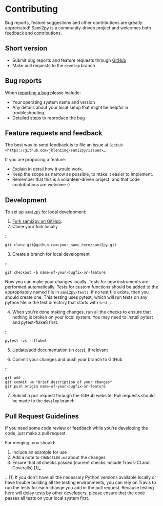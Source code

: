 Contributing
============

Bug reports, feature suggestions and other contributions are greatly
appreciated!  Sami2py is a community-driven project and welcomes both feedback and
contributions.

Short version
-------------

* Submit bug reports and feature requests through [GitHub](https://github.com/jklenzing/sami2py/issues)
* Make pull requests to the ``develop`` branch

Bug reports
-----------

When [reporting a bug](https://github.com/jklenzing/sami2py/issues>) please
include:

* Your operating system name and version
* Any details about your local setup that might be helpful in troubleshooting
* Detailed steps to reproduce the bug

Feature requests and feedback
-----------------------------

The best way to send feedback is to file an issue at
`GitHub <https://github.com/jklenzing/sami2py/issues>`_.

If you are proposing a feature:

* Explain in detail how it would work.
* Keep the scope as narrow as possible, to make it easier to implement.
* Remember that this is a volunteer-driven project, and that code contributions
  are welcome :)

Development
-----------

To set up `sami2py` for local development:

1. [Fork sami2py on GitHub](https://github.com/jklenzing/sami2py/fork).
2. Clone your fork locally

::

    git clone git@github.com:your_name_here/sami2py.git

3. Create a branch for local development

::

    git checkout -b name-of-your-bugfix-or-feature

   Now you can make your changes locally. Tests for new instruments are
   performed automatically.  Tests for custom functions should be added to the
   appropriately named file in ``sami2py/tests``.   If no test file exists,
   then you should create one.  This testing uses pytest, which will run tests
   on any python file in the test directory that starts with ``test_``.

4. When you're done making changes, run all the checks to ensure that nothing
   is broken on your local system.  You may need to install pytest and
   pytest-flake8 first.

::

    pytest -vs --flake8


5. Update/add documentation (in ``docs``), if relevant

6. Commit your changes and push your branch to GitHub

::

    git add .
    git commit -m "Brief description of your changes"
    git push origin name-of-your-bugfix-or-feature

7. Submit a pull request through the GitHub website. Pull requests should be
   made to the ``develop`` branch.

Pull Request Guidelines
-----------------------

If you need some code review or feedback while you're developing the code, just
make a pull request.

For merging, you should:

1. Include an example for use
2. Add a note to ``CHANGELOG.md`` about the changes
3. Ensure that all checks passed (current checks include Travis-CI
   and Coveralls) [1]_

.. [1] If you don't have all the necessary Python versions available locally or
       have trouble building all the testing environments, you can rely on
       Travis to run the tests for each change you add in the pull request.
       Because testing here will delay tests by other developers, please ensure
       that the code passes all tests on your local system first.
